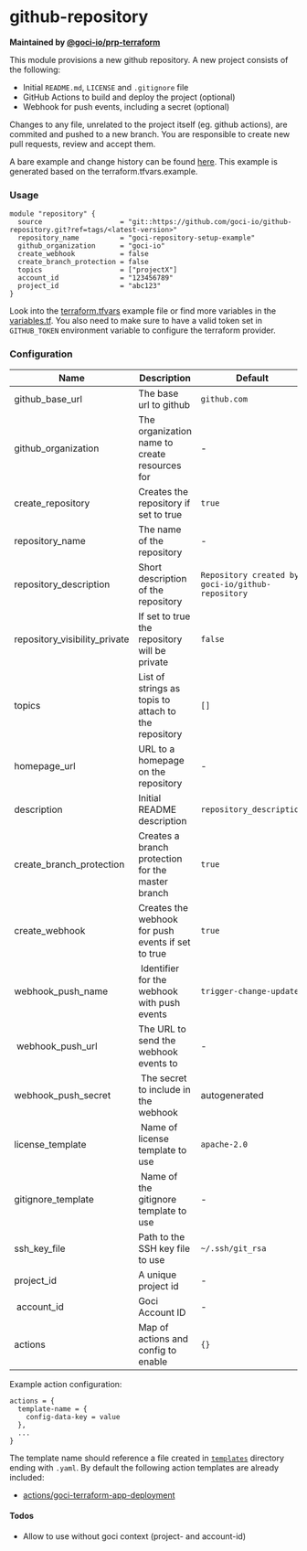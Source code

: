 # github-repository

**Maintained by [@goci-io/prp-terraform](https://github.com/orgs/goci-io/teams/prp-terraform)**

This module provisions a new github repository. A new project consists of the following:

- Initial `README.md`, `LICENSE` and `.gitignore` file  
- GitHub Actions to build and deploy the project (optional)  
- Webhook for push events, including a secret (optional)  

Changes to any file, unrelated to the project itself (eg. github actions), are commited and pushed to a new branch.
You are responsible to create new pull requests, review and accept them.

A bare example and change history can be found [here](https://github.com/goci-io/goci-repository-setup-example).
This example is generated based on the terraform.tfvars.example.

### Usage

```hcl
module "repository" {
  source                   = "git::https://github.com/goci-io/github-repository.git?ref=tags/<latest-version>"
  repository_name          = "goci-repository-setup-example"
  github_organization      = "goci-io"
  create_webhook           = false
  create_branch_protection = false
  topics                   = ["projectX"]
  account_id               = "123456789"
  project_id               = "abc123"
}
```

Look into the [terraform.tfvars](terraform.tfvars.example) example file or find more variables in the [variables.tf](variables.tf).
You also need to make sure to have a valid token set in `GITHUB_TOKEN` environment variable to configure the terraform provider.

### Configuration

| Name | Description | Default |
|-----------------|----------------------------------------|---------|
| github_base_url | The base url to github | `github.com` |
| github_organization | The organization name to create resources for | - |
| create_repository | Creates the repository if set to true | `true` |
| repository_name | The name of the repository | - |
| repository_description | Short description of the repository | `Repository created by goci-io/github-repository` |
| repository_visibility_private | If set to true the repository will be private | `false` | 
| topics | List of strings as topis to attach to the repository | `[]` |
| homepage_url | URL to a homepage on the repository | - |
| description | Initial README description | `repository_description` | 
| create_branch_protection | Creates a branch protection for the master branch | `true` |
| create_webhook | Creates the webhook for push events if set to true | `true` |
| webhook_push_name | Identifier for the webhook with push events | `trigger-change-update` |
| webhook_push_url | The URL to send the webhook events to | - |
| webhook_push_secret | The secret to include in the webhook | autogenerated |
| license_template | Name of license template to use | `apache-2.0` |
| gitignore_template | Name of the gitignore template to use | - |
| ssh_key_file | Path to the SSH key file to use | `~/.ssh/git_rsa` |
| project_id | A unique project id | - |
| account_id | Goci Account ID | - |
| actions | Map of actions and config to enable | `{}` |

Example action configuration:
```hcl
actions = {
  template-name = {
    config-data-key = value
  },
  ...
}
```

The template name should reference a file created in [`templates`](https://github.com/goci-io/github-repository/tree/master/templates) directory ending with `.yaml`.
By default the following action templates are already included:  
- [actions/goci-terraform-app-deployment](https://github.com/goci-io/github-repository/tree/master/templates/actions/goci-terraform-app-deployment.yaml)  

#### Todos
- Allow to use without goci context (project- and account-id)  
